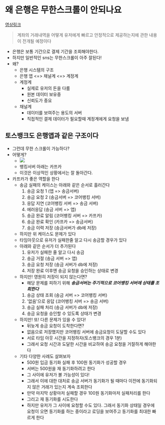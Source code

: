 # 왜 은행은 무한스크롤이 안되나요

[영상링크](https://www.youtube.com/watch?v=v9rcKpUZw4o)

> 계좌의 거래내역을 어떻게 유저에게 빠르고 안정적으로 제공하는지에 관한 내용이 전개될 예정이다

- 은행은 보통 기간으로 결제 기간을 조회해야한다.
- 하지만 일반적인 sns는 무한스크롤이 아주 잘된다!
- 왜?
  - 은행 시스템의 구조
  - 은행 앱 <=> 채널계 <=> 계정계
  - 계정계
    - 실제로 유저의 돈을 다룸
    - 원본 데이터 보유중
    - 신뢰도가 중요
  - 채널계
    - 데이터를 보여주는 용도의 서버
    - 직접적인 결제 데이터가 필요할때 계정계에게 요청을 보냄

## 토스뱅크도 은행앱과 같은 구조이다

- 그런데 무한 스크롤이 가능하다?
- 어떻게?
  - ![](/toss%20bank.PNG)
  - 뱅킹서버 아래는 카프카
  - 이것은 이상적인 상황에서는 잘 돌아간다.
- 카프카가 좋은 역할을 한다
  - 송금 실패의 케이스는 아래와 같은 순서로 흘러간다
    1. 송금 요청 1 (앱 => 송금서버)
    2. 송금 요청 2 (송금서버 => 코어뱅킹 서버)
    3. 응답 지연 (코어뱅킹 서버 => 송금 서버)
    4. 에러응답 (송금 서버 => 앱)
    5. 송금 완료 알림 (코어뱅킹 서버 => 카프카)
    6. 송금 완료 확인 (카프카 => 송금서버)
    7. 송금 이력 저장 (송금서버가 db에 저장)
  - 하지만 위 케이스도 문제가 있다
  - 타임아웃으로 유저가 실패한줄 알고 다시 송금할 경우가 있다
  - 아래와 같은 순서가 더 추가된다
    1. 유저가 실패한 줄 알고 다시 송금
    2. 송금 거절 (송금 서버 => 앱)
    3. 송금 요청 저장 (송금 서버가 db에 저장)
    4. 저장 완료 이후엔 송금 요청을 승인하는 상태로 변경
  - 하지만! 영원히 저장이 되지 않는다면?
    - 해당 문제를 피하기 위해 **_송금서버는 주기적으로 코어뱅킹 서버에 상태를 조회한다_**
    1. 송금 상태 조회 (송금 서버 => 코어뱅킹 서버)
    2. '없음'으로 응답 (코어뱅킹 서버 => 송금 서버)
    3. 송금 실패 처리 (송금 서버가 db에 저장)
    4. 송금 요청을 승인할 수 있도록 상태가 변경
  - 하지만! 또! 다른 문제가 있을 수 있다!
    - 뒤늦게 송금 요청이 도착한다면?
    - 없음으로 저장했지만 코어뱅킹 서버에 송금요청이 도달할 수도 있다
    - 서로 타임 아웃 시간을 지정하자(토스뱅크의 경우 1분)
    - 그래서 요청 시간과 도달한 시간을 비교하여 송금 요청을 거절하게 해야한다
  - 기타 다양한 사례도 살펴보자
    - 500원 입금 동기화 실패 후 100원 동기화가 성공할 경우
    - 서버는 500원을 재 동기화하려고 한다
    - 그 사이에 유저가 볼 가능성이 있다!
    - 그래서 이에 대한 대처로 송금 서버가 동기화가 될 때마다 이전에 동기화되지 않은 거래가 있는지 계속 조회한다
    - 만약 마지막 상황마저 실패할 경우 100원 동기화마저 실패처리를 한다
    - 그리고 재 동기화를 시도한다
    - 하지만 유저가 그 사이에 요청할 수도 있다. 그래서 동기화 상태일 경우에 요청이 오면 동기화를 하는 중이라고 로딩을 보여주고 동기화를 최대한 빠르게 한다
